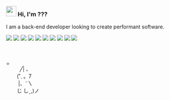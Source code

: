### <img src="https://media.giphy.com/media/hvRJCLFzcasrR4ia7z/giphy.gif" alt="" width="28"> Hi, I'm ???

I am a back-end developer looking to create performant software.

![](https://img.shields.io/badge/C++-blue?logo=c++&logoColor=white)
![](https://img.shields.io/badge/go-00ADD8?logo=go&logoColor=white)
![](https://img.shields.io/badge/python-4584b6?logo=python&logoColor=white)
![](https://img.shields.io/badge/lua-000080?logo=lua&logoColor=white)
![](https://img.shields.io/badge/neovim-000022?logo=neovim&logoColor=green)
![](https://img.shields.io/badge/tailwindcss-%2338B2AC.svg?logo=tailwind-css&logoColor=white)
![](https://img.shields.io/badge/typescript-blue?logo=typescript&logoColor=white)
![](https://img.shields.io/badge/React-lightblue?logo=react.js&logoColor=white)
![](https://img.shields.io/badge/node.js-6DA55F?logo=node.js&logoColor=white)
![](https://img.shields.io/badge/vite-%23646CFF.svg?logo=vite&logoColor=white)

<div style="display:flex;margin-top:50px">
  ⭐

  <!-- Cute cat -->
  &nbsp;&nbsp;&nbsp;&nbsp;&nbsp;&nbsp;&nbsp;╱|&nbsp;、<br />
  &nbsp;&nbsp;&nbsp;&nbsp;&nbsp;(˚ˎ&nbsp;。7&nbsp;&nbsp;<br />
  &nbsp;&nbsp;&nbsp;&nbsp;&nbsp;&nbsp;|、˜〵          <br />
  &nbsp;&nbsp;&nbsp;&nbsp;&nbsp;じ&nbsp;しˍ,)ノ<br />
</div>
